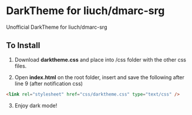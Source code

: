 # DarkTheme for liuch/dmarc-srg
Unofficial DarkTheme for liuch/dmarc-srg

## To Install

1) Download **darktheme.css** and place into /css folder with the other css files.

2) Open **index.html** on the root folder, insert and save the following after line 9 (after notification css)

```html
<link rel="stylesheet" href="css/darktheme.css" type="text/css" />
```

3) Enjoy dark mode!
